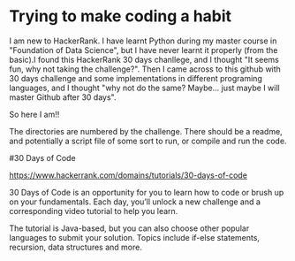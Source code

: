 # Trying to make coding a habit

I am new to HackerRank. I have learnt Python during my master course in "Foundation of Data Science", but I have never learnt it properly (from the basic).I found this HackerRank 30 days chanllege, and I thought "It seems fun, why not taking the challenge?". Then I came across to this github with 30 days challenge and some implementations in different programing languages, and I thought "why not do the same? Maybe... just maybe I will master Github after 30 days".   

So here I am!! 

The directories are numbered by the challenge. There should be a
readme, and potentially a script file of some sort to run, or compile
and run the code.

#30 Days of Code

https://www.hackerrank.com/domains/tutorials/30-days-of-code

30 Days of Code is an opportunity for you to learn how to code or
brush up on your fundamentals. Each day, you’ll unlock a new challenge
and a corresponding video tutorial to help you learn.

The tutorial is Java-based, but you can also choose other popular
languages to submit your solution. Topics include if-else statements,
recursion, data structures and more.
